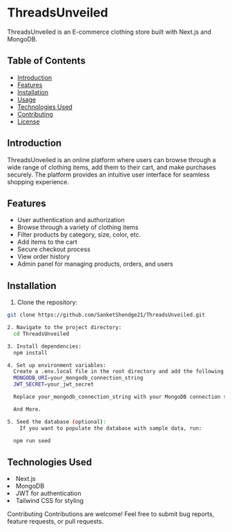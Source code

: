 # ThreadsUnveiled

ThreadsUnveiled is an E-commerce clothing store built with Next.js and MongoDB.

## Table of Contents

- [Introduction](#introduction)
- [Features](#features)
- [Installation](#installation)
- [Usage](#usage)
- [Technologies Used](#technologies-used)
- [Contributing](#contributing)
- [License](#license)

## Introduction

ThreadsUnveiled is an online platform where users can browse through a wide range of clothing items, add them to their cart, and make purchases securely. The platform provides an intuitive user interface for seamless shopping experience.

## Features

- User authentication and authorization
- Browse through a variety of clothing items
- Filter products by category, size, color, etc.
- Add items to the cart
- Secure checkout process
- View order history
- Admin panel for managing products, orders, and users

## Installation

1. Clone the repository:

```bash
git clone https://github.com/SanketShendge21/ThreadsUnveiled.git

2. Navigate to the project directory:
  cd ThreadsUnveiled

3. Install dependencies:
  npm install

4. Set up environment variables:
  Create a .env.local file in the root directory and add the following environment variables:
  MONGODB_URI=your_mongodb_connection_string
  JWT_SECRET=your_jwt_secret

  Replace your_mongodb_connection_string with your MongoDB connection string and your_jwt_secret with a secure secret key for JWT.

  And More.

5. Seed the database (optional):
    If you want to populate the database with sample data, run:

  npm run seed
```

## Technologies Used
<li>Next.js</li>
<li>MongoDB</li>
<li>JWT for authentication</li>
<li>Tailwind CSS for styling</li>



Contributing
Contributions are welcome! Feel free to submit bug reports, feature requests, or pull requests.

